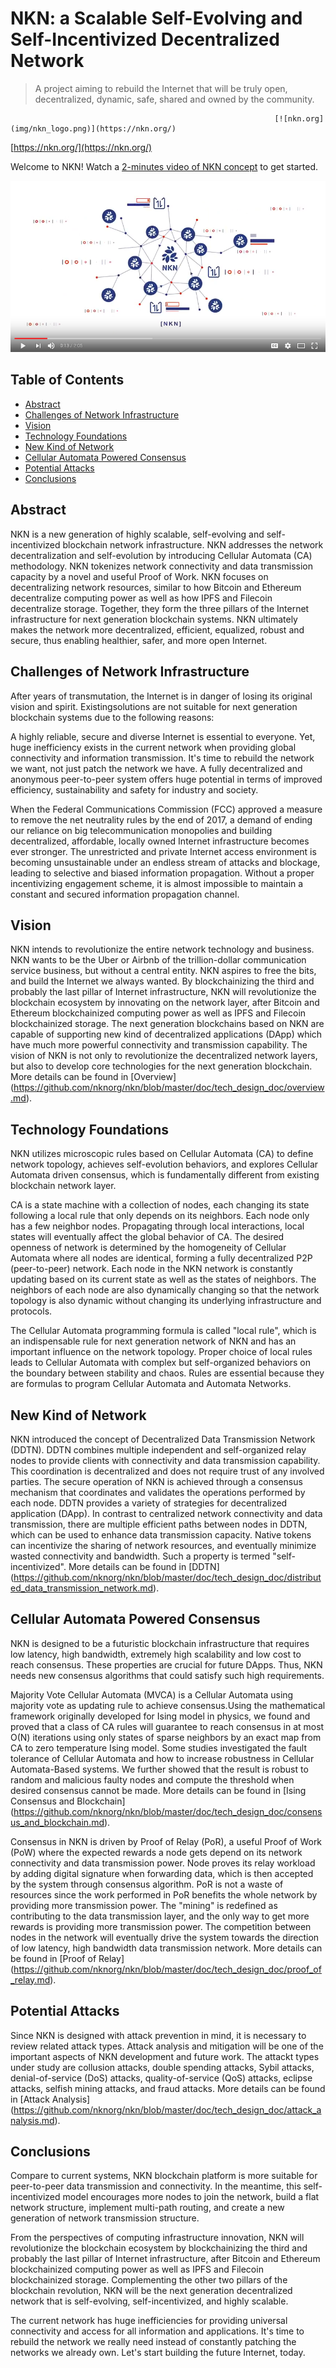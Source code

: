 # NKN: a Scalable Self-Evolving and Self-Incentivized Decentralized Network

> A project aiming to rebuild the Internet that will be truly open,
  decentralized, dynamic, safe, shared and owned by the community.

                                                               [![nkn.org](img/nkn_logo.png)](https://nkn.org/)

[https://nkn.org/](https://nkn.org/)

Welcome to NKN! Watch a [2-minutes video of NKN
concept](https://youtu.be/cT29i3-ImQk) to get started.

[![NKN Introduction](img/nkn_intro_video.png)](https://youtu.be/cT29i3-ImQk)

## Table of Contents

- [Abstract](#abstract)
- [Challenges of Network Infrastructure](#challenges-of-network-infrastructure)
- [Vision](#vision)
- [Technology Foundations](#technology-foundations)
- [New Kind of Network](#new-kind-of-network)
- [Cellular Automata Powered Consensus](#cellular-automata-consensus)
- [Potential Attacks](#potential-attacks)
- [Conclusions](#conclusions)


## Abstract

NKN is a new generation of highly scalable, self-evolving and
self-incentivized blockchain network infrastructure. NKN addresses the
network decentralization and self-evolution by introducing Cellular
Automata (CA) methodology. NKN tokenizes network connectivity and data
transmission capacity by a novel and useful Proof of Work. NKN focuses
on decentralizing network resources, similar to how Bitcoin and
Ethereum decentralize computing power as well as how IPFS and Filecoin
decentralize storage. Together, they form the three pillars of the
Internet infrastructure for next generation blockchain systems. NKN
ultimately makes the network more decentralized, efficient, equalized,
robust and secure, thus enabling healthier, safer, and more open
Internet.


## Challenges of Network Infrastructure

After years of transmutation, the Internet is in danger of losing its
original vision and spirit.  Existingsolutions are not suitable for next
 generation blockchain systems due to the following reasons:

A highly reliable, secure and diverse Internet is essential to
everyone. Yet, huge inefficiency exists in the current network when
providing global connectivity and information transmission. It's time
to rebuild the network we want, not just patch the network we have. A
fully decentralized and anonymous peer-to-peer system offers huge
potential in terms of improved efficiency, sustainability and safety
for industry and society.

When the Federal Communications Commission (FCC) approved
 a measure to remove the net neutrality rules by the end of 2017, a demand 
 of ending our reliance on big telecommunication monopolies and building
decentralized, affordable, locally owned Internet infrastructure becomes ever 
stronger. The unrestricted and private Internet access environment is becoming 
unsustainable under an endless stream of attacks and blockage, leading to selective
 and biased information propagation. Without a proper incentivizing engagement 
 scheme, it is almost impossible to maintain a constant and secured information
propagation channel.

## Vision

NKN intends to revolutionize the entire network technology and business. NKN wants
 to be the Uber or Airbnb of the trillion-dollar communication service business, but 
 without a central entity. NKN aspires to free the bits, and build the Internet we 
 always wanted. By blockchainizing the third and probably the last pillar of 
 Internet infrastructure,  NKN will revolutionize the blockchain ecosystem by innovating
 on the network layer, after Bitcoin and Ethereum blockchainized computing power as 
well as IPFS and Filecoin blockchainized storage. The next generation blockchains based
 on NKN are capable of supporting new kind of decentralized applications (DApp)
 which have much more powerful connectivity and transmission capability. The vision of
 NKN is not only to revolutionize the decentralized network layers, but also to develop
core technologies for the next generation blockchain. More details can be found in [Overview]
 (https://github.com/nknorg/nkn/blob/master/doc/tech_design_doc/overview.md).

## Technology Foundations

NKN utilizes microscopic rules based on Cellular Automata (CA) to define
network topology, achieves self-evolution behaviors, and explores
Cellular Automata driven consensus, which is fundamentally different
from existing blockchain network layer.

CA is a state machine with a collection of nodes, each changing its state
 following a local rule that only depends on its neighbors. Each node only
 has a few neighbor nodes. Propagating through local interactions, local states 
 will eventually affect the global behavior of CA. The desired openness of 
 network is determined by the homogeneity of Cellular Automata where all nodes
 are identical, forming a fully decentralized P2P (peer-to-peer) network. Each
 node in the NKN network is constantly updating based on its current state as
well as the states of neighbors. The neighbors of each node are also dynamically 
changing so that the network topology is also dynamic without changing its 
underlying infrastructure and protocols.

The Cellular Automata programming formula is called "local rule",
which is an indispensable rule for next generation network of NKN and
has an important influence on the network topology. Proper choice of
local rules leads to Cellular Automata with complex but self-organized
behaviors on the boundary between stability and chaos. Rules are
essential because they are formulas to program Cellular Automata and
Automata Networks.


## New Kind of Network

NKN introduced the concept of Decentralized Data Transmission Network
(DDTN). DDTN combines multiple independent and self-organized relay
nodes to provide clients with connectivity and data transmission
capability. This coordination is decentralized and does not require
trust of any involved parties. The secure operation of NKN is achieved
through a consensus mechanism that coordinates and validates the
operations performed by each node. DDTN provides a variety of
strategies for decentralized application (DApp). In contrast to centralized 
network connectivity and data transmission, there are multiple efficient
paths between nodes in DDTN, which can be used to enhance data transmission
capacity. Native tokens can incentivize the sharing of network resources, and
eventually minimize wasted connectivity and bandwidth. Such a property is
termed "self-incentivized". More details can be found in [DDTN]
 (https://github.com/nknorg/nkn/blob/master/doc/tech_design_doc/distributed_data_transmission_network.md).

## Cellular Automata Powered Consensus

NKN is designed to be a futuristic blockchain infrastructure that
requires low latency, high bandwidth, extremely high scalability and
low cost to reach consensus. These properties are crucial for future
DApps. Thus, NKN needs new consensus algorithms that could satisfy
such high requirements.

Majority Vote Cellular Automata (MVCA) is a Cellular Automata using
majority vote as updating rule to achieve consensus.Using the mathematical
 framework originally developed for Ising model in physics, we found and 
 proved that a class of CA rules will guarantee to reach consensus in at most
O(N) iterations using only states of sparse neighbors by an exact map from 
CA to zero temperature Ising model. Some studies investigated the fault 
 tolerance of Cellular Automata and how to increase robustness in Cellular 
Automata-Based systems. We further showed that the result is robust to random
 and malicious faulty nodes and compute the threshold when desired consensus
 cannot be made. More details can be found in [Ising Consensus and Blockchain]
 (https://github.com/nknorg/nkn/blob/master/doc/tech_design_doc/consensus_and_blockchain.md).

Consensus in NKN is driven by Proof of Relay (PoR), a useful Proof of
Work (PoW) where the expected rewards a node gets depend on its
network connectivity and data transmission power. Node proves its
relay workload by adding digital signature when forwarding data, which
is then accepted by the system through consensus algorithm. PoR is not a 
waste of resources since the work performed in PoR benefits the whole network
 by providing more transmission power. The "mining" is redefined as contributing
 to the data transmission layer, and the only way to get more rewards is providing 
 more transmission power. The competition between nodes in the network will eventually
drive the system towards the direction of low latency, high bandwidth data transmission network.
More details can be found in [Proof of Relay]
 (https://github.com/nknorg/nkn/blob/master/doc/tech_design_doc/proof_of_relay.md).

## Potential Attacks

Since NKN is designed with attack prevention in mind, it is necessary
to review related attack types. Attack analysis and mitigation will be
one of the important aspects of NKN development and future work.
The attackt types under study are collusion attacks, double spending 
attacks, Sybil attacks, denial-of-service (DoS) attacks, quality-of-service
 (QoS) attacks, eclipse attacks, selfish mining attacks, and fraud attacks.
 More details can be found in [Attack Analysis]
 (https://github.com/nknorg/nkn/blob/master/doc/tech_design_doc/attack_analysis.md).

## Conclusions

Compare to current systems, NKN blockchain platform is more suitable
for peer-to-peer data transmission and connectivity. In the meantime,
this self-incentivized model encourages more nodes to join the
network, build a flat network structure, implement multi-path routing,
and create a new generation of network transmission structure.

From the perspectives of computing infrastructure innovation, NKN will
revolutionize the blockchain ecosystem by blockchainizing the third
and probably the last pillar of Internet infrastructure, after Bitcoin
and Ethereum blockchainized computing power as well as IPFS and
Filecoin blockchainized storage. Complementing the other two pillars
of the blockchain revolution, NKN will be the next generation
decentralized network that is self-evolving, self-incentivized, and
highly scalable.

The current network has huge inefficiencies for providing universal
connectivity and access for all information and applications. It's
time to rebuild the network we really need instead of constantly
patching the networks we already own. Let's start building the future
Internet, today.